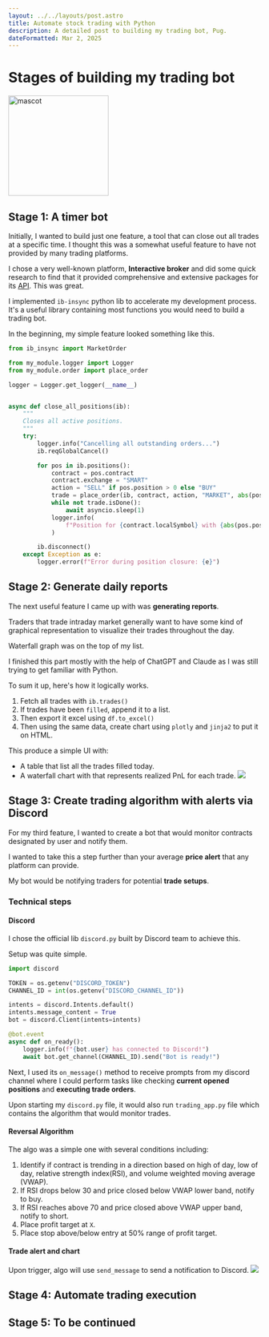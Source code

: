 ```yaml
---
layout: ../../layouts/post.astro
title: Automate stock trading with Python
description: A detailed post to building my trading bot, Pug.
dateFormatted: Mar 2, 2025
---
```


# Stages of building my trading bot

<img src="/assets/images/pug.jpg" alt="mascot" width="200" />

## Stage 1: A timer bot

Initially, I wanted to build just one feature, a tool that can close out all trades at a specific time. I thought this was a somewhat useful feature to have not provided by many trading platforms.

I chose a very well-known platform, **Interactive broker** and did some quick research to find that it provided comprehensive and extensive packages for its [API](https://interactivebrokers.github.io/tws-api/index.html). This was great.

I implemented `ib-insync` python lib to accelerate my development process. It's a useful library containing most functions you would need to build a trading bot.

In the beginning, my simple feature looked something like this.

```python
from ib_insync import MarketOrder

from my_module.logger import Logger
from my_module.order import place_order

logger = Logger.get_logger(__name__)


async def close_all_positions(ib):
    """
    Closes all active positions.
    """
    try:
        logger.info("Cancelling all outstanding orders...")
        ib.reqGlobalCancel()

        for pos in ib.positions():
            contract = pos.contract
            contract.exchange = "SMART"
            action = "SELL" if pos.position > 0 else "BUY"
            trade = place_order(ib, contract, action, "MARKET", abs(pos.position))
            while not trade.isDone():
                await asyncio.sleep(1)
            logger.info(
                f"Position for {contract.localSymbol} with {abs(pos.position)} shares closed."
            )

        ib.disconnect()
    except Exception as e:
        logger.error(f"Error during position closure: {e}")

```

## Stage 2: Generate daily reports

The next useful feature I came up with was **generating reports**.

Traders that trade intraday market generally want to have some kind of graphical representation to visualize their trades throughout the day.

Waterfall graph was on the top of my list.

I finished this part mostly with the help of ChatGPT and Claude as I was still trying to get familiar with Python.

To sum it up, here's how it logically works.

1. Fetch all trades with `ib.trades()`
2. If trades have been `filled`, append it to a list.
3. Then export it excel using `df.to_excel()`
4. Then using the same data, create chart using `plotly` and `jinja2` to put it on HTML.

This produce a simple UI with:

- A table that list all the trades filled today.
- A waterfall chart with that represents realized PnL for each trade.
  <img src="/assets/images/posts/ibkr-automation-1.png" />

## Stage 3: Create trading algorithm with alerts via Discord

For my third feature, I wanted to create a bot that would monitor contracts designated by user and notify them.

I wanted to take this a step further than your average **price alert** that any platform can provide.

My bot would be notifying traders for potential **trade setups**.

### Technical steps

#### Discord

I chose the official lib `discord.py` built by Discord team to achieve this.

Setup was quite simple.

```python
import discord

TOKEN = os.getenv("DISCORD_TOKEN")
CHANNEL_ID = int(os.getenv("DISCORD_CHANNEL_ID"))

intents = discord.Intents.default()
intents.message_content = True
bot = discord.Client(intents=intents)

@bot.event
async def on_ready():
    logger.info(f"{bot.user} has connected to Discord!")
    await bot.get_channel(CHANNEL_ID).send("Bot is ready!")
```

Next, I used its `on_message()` method to receive prompts from my discord channel where I could perform tasks like checking **current opened positions** and **executing trade orders**.

Upon starting my `discord.py` file, it would also run `trading_app.py` file which contains the algorithm that would monitor trades.

#### Reversal Algorithm

The algo was a simple one with several conditions including:

1. Identify if contract is trending in a direction based on high of day, low of day, relative strength index(RSI), and volume weighted moving average (VWAP).
2. If RSI drops below 30 and price closed below VWAP lower band, notify to buy.
3. If RSI reaches above 70 and price closed above VWAP upper band, notify to short.
4. Place profit target at `X`.
5. Place stop above/below entry at 50% range of profit target.

#### Trade alert and chart

Upon trigger, algo will use `send_message` to send a notification to Discord.
<img src="/assets/images/posts/ibkr-automation-2.png" />

## Stage 4: Automate trading execution

## Stage 5: To be continued
